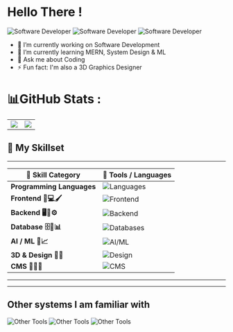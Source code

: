 <h1>Hello There !</h1>

![Software Developer](https://img.shields.io/badge/-Android%20App%20Dev-E34F26?style=for-the-badge&logo=html5&logoColor=white)    ![Software Developer](https://img.shields.io/badge/-Full%20Stack%20Software%20Developer-E34F26?style=for-the-badge&logo=html5&logoColor=white)  ![Software Developer](https://img.shields.io/badge/-3D%20Graphics%20Designer-E34F26?style=for-the-badge&logo=html5&logoColor=white)  

- 🔭 I’m currently working on Software Development
- 🌱 I’m currently learning MERN, System Design & ML
- 💬 Ask me about Coding
- ⚡ Fun fact: I'm also a 3D Graphics Designer



# 📊GitHub Stats :
<table align="center">
<tr>
<td><img src="https://github-readme-stats.vercel.app/api?username=FireStackDev&theme=dark&hide_border=false&include_all_commits=true&count_private=true" />
</td>
<td>

 <img src="https://nirzak-streak-stats.vercel.app/?user=FireStackDev&theme=dark&hide_border=false"/>

</td>
</tr>
</table>


## 🚀 My Skillset
---

| 💼 Skill Category                            | 🚀 Tools / Languages                                                                                      |
|---------------------------------------------|------------------------------------------------------------------------------------------------------------|
| **Programming Languages**                   | ![Languages](https://skillicons.dev/icons?i=java,python,c,cpp,kotlin,php,bash,dart)                        |
| **Frontend 🎨💻🖌️**                         | ![Frontend](https://skillicons.dev/icons?i=html,css,js,bootstrap,tailwind,jquery,flutter,react)           |
| **Backend 🖥️🔧⚙️**                          | ![Backend](https://skillicons.dev/icons?i=django,php,nodejs,express,nextjs,kotlin,gcp,flask)              |
| **Database 🗄️💾📊**                          | ![Databases](https://skillicons.dev/icons?i=mysql,postgres,mongodb,sqlite,firebase)                       |
| **AI / ML 🤖📈**                             | ![AI/ML](https://skillicons.dev/icons?i=sklearn)                                                           |
| **3D & Design 🍩🎨**                         | ![Design](https://skillicons.dev/icons?i=blender,photoshop,pr)                                            |
| **CMS 📝📑🌐**                                | ![CMS](https://skillicons.dev/icons?i=wordpress,strapi)                                                   |

---


---
## Other systems I am familiar with
![Other Tools](https://skillicons.dev/icons?i=ubuntu,kali,debian,linux,windows)
![Other Tools](https://skillicons.dev/icons?i=vscode,pycharm,idea,androidstudio,eclipse)
![Other Tools](https://skillicons.dev/icons?i=discord,docker,git,github,netlify,postman,vercel)
